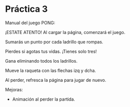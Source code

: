  # Práctica 3

Manual del juego PONG:

¡ESTATE ATENTO! Al cargar la página, comenzará el juego.

Sumarás un punto por cada ladrillo que rompas.

Pierdes si agotas tus vidas. ¡Tienes solo tres!

Gana eliminando todos los ladrillos.

Mueve la raqueta con las flechas izq y dcha.

Al perder, refresca la página para jugar de nuevo.



Mejoras:

- Animación al perder la partida.